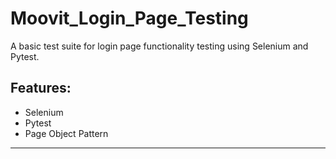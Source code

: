 # Moovit_Login_Page_Testing

A basic test suite for login page functionality testing using Selenium and Pytest.

## Features:
- Selenium
- Pytest
- Page Object Pattern

---
